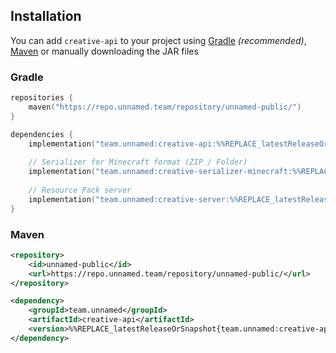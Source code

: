 ## Installation

You can add `creative-api` to your project using [Gradle](https://gradle.org/)
*(recommended)*, [Maven](https://maven.apache.org/) or manually downloading the
JAR files


### Gradle
```kotlin
repositories {
    maven("https://repo.unnamed.team/repository/unnamed-public/")
}
```
```kotlin
dependencies {
    implementation("team.unnamed:creative-api:%%REPLACE_latestReleaseOrSnapshot{team.unnamed:creative-api}%%")
    
    // Serializer for Minecraft format (ZIP / Folder)
    implementation("team.unnamed:creative-serializer-minecraft:%%REPLACE_latestReleaseOrSnapshot{team.unnamed:creative-api}%%")
    
    // Resource Pack server
    implementation("team.unnamed:creative-server:%%REPLACE_latestReleaseOrSnapshot{team.unnamed:creative-api}%%")
}
```


### Maven

```xml
<repository>
    <id>unnamed-public</id>
    <url>https://repo.unnamed.team/repository/unnamed-public/</url>
</repository>
```
```xml
<dependency>
    <groupId>team.unnamed</groupId>
    <artifactId>creative-api</artifactId>
    <version>%%REPLACE_latestReleaseOrSnapshot{team.unnamed:creative-api}%%</version>
</dependency>
```
